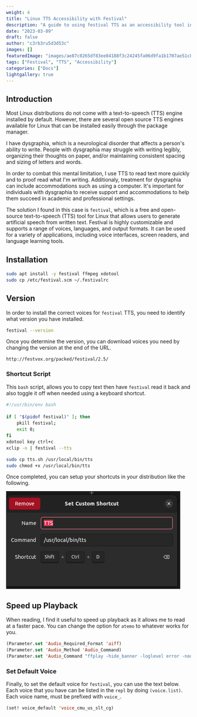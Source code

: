 ```yaml
---
weight: 4
title: "Linux TTS Accessibility with Festival"
description: "A guide to using festival TTS as an accessibility tool in Linux"
date: "2023-03-09"
draft: false
author: "c3rb3ru5d3d53c"
images: []
featuredImage: "images/ae87c0265df83ee84188f3c24245fa06d9fa1b1707ae51c890df772d82eead07.jpg"
tags: ["Festival", "TTS", "Accessibility"]
categories: ["Docs"]
lightgallery: true
---
```

## Introduction

Most Linux distributions do not come with a text-to-speech (TTS) engine installed by default. However, there are several open source TTS engines available for Linux that can be installed easily through the package manager.

I have dysgraphia, which is a neurological disorder that affects a person's ability to write. People with dysgraphia may struggle with writing legibly, organizing their thoughts on paper, and/or maintaining consistent spacing and sizing of letters and words.

In order to combat this mental limitation, I use TTS to read text more quickly and to proof read what I'm writing. Additionaly, treatment for dysgraphia can include accommodations such as using a computer. It's important for individuals with dysgraphia to receive support and accommodations to help them succeed in academic and professional settings.

The solution I found in this case is `festival`, which is a free and open-source text-to-speech (TTS) tool for Linux that allows users to generate artificial speech from written text. Festival is highly customizable and supports a range of voices, languages, and output formats. It can be used for a variety of applications, including voice interfaces, screen readers, and language learning tools.

## Installation

```bash
sudo apt install -y festival ffmpeg xdotool
sudo cp /etc/festival.scm ~/.festivalrc
```

## Version

In order to install the correct voices for `festival` TTS, you need to identify what version you have installed.

```bash
festival --version
```

Once you determine the version, you can download voices you need by changing the version at the end of the URL.

```text
http://festvox.org/packed/festival/2.5/
```

### Shortcut Script

This `bash` script, allows you to copy text then have `festival` read it back and also toggle it off when needed using a keyboard shortcut.

```bash
#!/usr/bin/env bash

if [ "$(pidof festival)" ]; then
	pkill festival;
	exit 0;
fi
xdotool key ctrl+c
xclip -o | festival --tts
```

```bash
sudo cp tts.sh /usr/local/bin/tts
sudo chmod +x /usr/local/bin/tts
```

Once completed, you can setup your shortcuts in your distribution like the following.

![shortcut](images/97a30b5bad97368f3b836f0dbec846df15706b662e1d8a0ad80549b457e1fdc3.png)

## Speed up Playback

When reading, I find it useful to speed up playback as it allows me to read at a faster pace. You can change the option for `atemo` to whatever works for you.

```lisp
(Parameter.set 'Audio_Required_Format 'aiff)
(Parameter.set 'Audio_Method 'Audio_Command)
(Parameter.set 'Audio_Command "ffplay -hide_banner -loglevel error -nodisp -autoexit -volume 100 -af 'atempo=1.8' $FILE")
```

### Set Default Voice

Finally, to set the default voice for `festival`, you can use the text below. Each voice that you have can be listed in the `repl` by doing `(voice.list)`. Each voice name, must be prefixed with `voice_`.

```lisp
(set! voice_default 'voice_cmu_us_slt_cg)
```